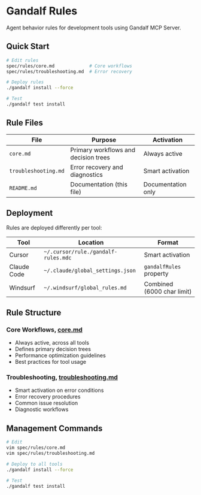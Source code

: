 # Gandalf Rules

Agent behavior rules for development tools using Gandalf MCP Server.

## Quick Start

```bash
# Edit rules
spec/rules/core.md             # Core workflows
spec/rules/troubleshooting.md  # Error recovery

# Deploy rules
./gandalf install --force

# Test
./gandalf test install
```

## Rule Files

| File                 | Purpose                              | Activation         |
| -------------------- | ------------------------------------ | ------------------ |
| `core.md`            | Primary workflows and decision trees | Always active      |
| `troubleshooting.md` | Error recovery and diagnostics       | Smart activation   |
| `README.md`          | Documentation (this file)            | Documentation only |

## Deployment

Rules are deployed differently per tool:

| Tool        | Location                            | Format                     |
| ----------- | ----------------------------------- | -------------------------- |
| Cursor      | `~/.cursor/rule./gandalf-rules.mdc` | Smart activation           |
| Claude Code | `~/.claude/global_settings.json`    | `gandalfRules` property    |
| Windsurf    | `~/.windsurf/global_rules.md`       | Combined (6000 char limit) |

## Rule Structure

### Core Workflows, [core.md](./core.md)

- Always active, across all tools
- Defines primary decision trees
- Performance optimization guidelines
- Best practices for tool usage

### Troubleshooting, [troubleshooting.md](./troubleshooting.md)

- Smart activation on error conditions
- Error recovery procedures
- Common issue resolution
- Diagnostic workflows

## Management Commands

```bash
# Edit
vim spec/rules/core.md
vim spec/rules/troubleshooting.md

# Deploy to all tools
./gandalf install --force

# Test
./gandalf test install
```
